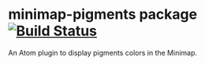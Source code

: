 # minimap-pigments package [![Build Status](https://travis-ci.org/abe33/minimap-pigments.svg?branch=master)](https://travis-ci.org/abe33/minimap-pigments)

An Atom plugin to display pigments colors in the Minimap.
